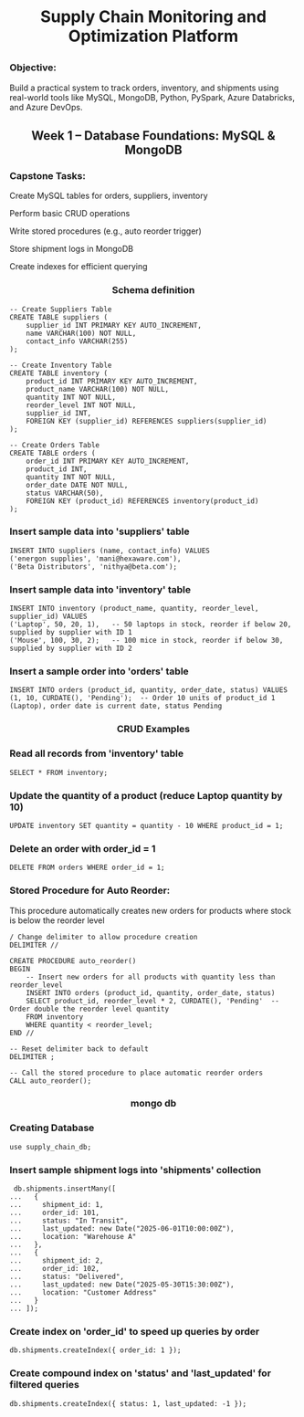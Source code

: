 #  <p align="center"> Supply Chain Monitoring and Optimization Platform </p>


### Objective:
Build a practical system to track orders, inventory, and shipments using real-world tools like MySQL,
MongoDB, Python, PySpark, Azure Databricks, and Azure DevOps.


##  <p align="center"> Week 1 – Database Foundations: MySQL & MongoDB </p>


### Capstone Tasks:
Create MySQL tables for orders, suppliers, inventory

Perform basic CRUD operations

Write stored procedures (e.g., auto reorder trigger)

Store shipment logs in MongoDB

Create indexes for efficient querying

###  <p align="center">Schema definition </p>

```
-- Create Suppliers Table
CREATE TABLE suppliers (
    supplier_id INT PRIMARY KEY AUTO_INCREMENT,
    name VARCHAR(100) NOT NULL,
    contact_info VARCHAR(255)
);

-- Create Inventory Table
CREATE TABLE inventory (
    product_id INT PRIMARY KEY AUTO_INCREMENT,
    product_name VARCHAR(100) NOT NULL,
    quantity INT NOT NULL,
    reorder_level INT NOT NULL,
    supplier_id INT,
    FOREIGN KEY (supplier_id) REFERENCES suppliers(supplier_id)
);

-- Create Orders Table
CREATE TABLE orders (
    order_id INT PRIMARY KEY AUTO_INCREMENT,
    product_id INT,
    quantity INT NOT NULL,
    order_date DATE NOT NULL,
    status VARCHAR(50),
    FOREIGN KEY (product_id) REFERENCES inventory(product_id)
);
```

### Insert sample data into 'suppliers' table

```
INSERT INTO suppliers (name, contact_info) VALUES 
('energon supplies', 'mani@hexaware.com'),
('Beta Distributors', 'nithya@beta.com');
```

### Insert sample data into 'inventory' table
```
INSERT INTO inventory (product_name, quantity, reorder_level, supplier_id) VALUES
('Laptop', 50, 20, 1),   -- 50 laptops in stock, reorder if below 20, supplied by supplier with ID 1
('Mouse', 100, 30, 2);   -- 100 mice in stock, reorder if below 30, supplied by supplier with ID 2
```

### Insert a sample order into 'orders' table
```
INSERT INTO orders (product_id, quantity, order_date, status) VALUES
(1, 10, CURDATE(), 'Pending');  -- Order 10 units of product_id 1 (Laptop), order date is current date, status Pending
```
###  <p align="center">CRUD Examples </p>


### Read all records from 'inventory' table
```
SELECT * FROM inventory;
```
### Update the quantity of a product (reduce Laptop quantity by 10)
```
UPDATE inventory SET quantity = quantity - 10 WHERE product_id = 1;
```
### Delete an order with order_id = 1
```
DELETE FROM orders WHERE order_id = 1;
```
### Stored Procedure for Auto Reorder:
This procedure automatically creates new orders for products where stock is below the reorder level

```
/ Change delimiter to allow procedure creation
DELIMITER //

CREATE PROCEDURE auto_reorder()
BEGIN
    -- Insert new orders for all products with quantity less than reorder_level
    INSERT INTO orders (product_id, quantity, order_date, status)
    SELECT product_id, reorder_level * 2, CURDATE(), 'Pending'  -- Order double the reorder level quantity
    FROM inventory
    WHERE quantity < reorder_level;
END //

-- Reset delimiter back to default
DELIMITER ;

-- Call the stored procedure to place automatic reorder orders
CALL auto_reorder();

``` 
### <p align="center">mongo db </p>

### Creating Database
```
use supply_chain_db;
```
### Insert sample shipment logs into 'shipments' collection
```
 db.shipments.insertMany([
...   {
...     shipment_id: 1,
...     order_id: 101,
...     status: "In Transit",
...     last_updated: new Date("2025-06-01T10:00:00Z"),
...     location: "Warehouse A"
...   },
...   {
...     shipment_id: 2,
...     order_id: 102,
...     status: "Delivered",
...     last_updated: new Date("2025-05-30T15:30:00Z"),
...     location: "Customer Address"
...   }
... ]);
```
###  Create index on 'order_id' to speed up queries by order
```
db.shipments.createIndex({ order_id: 1 });
```

### Create compound index on 'status' and 'last_updated' for filtered queries
```
db.shipments.createIndex({ status: 1, last_updated: -1 });
```
